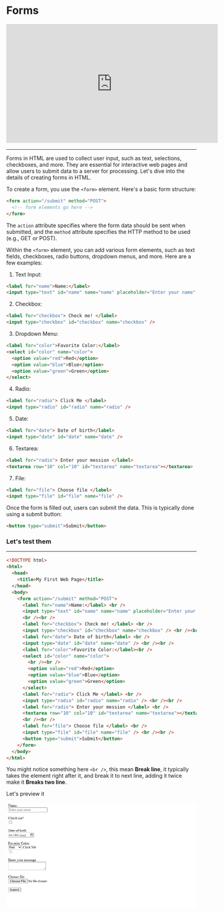 # Forms

<iframe width="560" height="315" src="https://www.youtube-nocookie.com/embed/fNcJuPIZ2WE" title="YouTube video player" frameborder="0" allow="accelerometer; autoplay; clipboard-write; encrypted-media; gyroscope; picture-in-picture; web-share" allowfullscreen></iframe>

---

Forms in HTML are used to collect user input, such as text, selections, checkboxes, and more. They are essential for interactive web pages and allow users to submit data to a server for processing. Let's dive into the details of creating forms in HTML.

To create a form, you use the `<form>` element. Here's a basic form structure:

```html
<form action="/submit" method="POST">
  <!-- form elements go here -->
</form>
```

The `action` attribute specifies where the form data should be sent when submitted, and the `method` attribute specifies the HTTP method to be used (e.g., GET or POST).

Within the `<form>` element, you can add various form elements, such as text fields, checkboxes, radio buttons, dropdown menus, and more. Here are a few examples:

1. Text Input:

```html
<label for="name">Name:</label>
<input type="text" id="name" name="name" placeholder="Enter your name" />
```

2. Checkbox:

```html
<label for="checkbox"> Check me! </label>
<input type="checkbox" id="checkbox" name="checkbox" />
```

3. Dropdown Menu:

```html
<label for="color">Favorite Color:</label>
<select id="color" name="color">
  <option value="red">Red</option>
  <option value="blue">Blue</option>
  <option value="green">Green</option>
</select>
```

4. Radio:

```html
<label for="radio"> Click Me </label>
<input type="radio" id="radio" name="radio" />
```

5. Date:

```html
<label for="date"> Date of birth</label>
<input type="date" id="date" name="date" />
```

6. Textarea:

```html
<label for="radio"> Enter your mession </label>
<textarea row="10" col="10" id="textarea" name="textarea"></textarea>
```

7. File:

```html
<label for="file"> Choose file </label>
<input type="file" id="file" name="file" />
```

Once the form is filled out, users can submit the data. This is typically done using a submit button:

```html
<button type="submit">Submit</button>
```

### **Let's test them**

---

```html
<!DOCTYPE html>
<html>
  <head>
    <title>My First Web Page</title>
  </head>
  <body>
    <form action="/submit" method="POST">
      <label for="name">Name:</label> <br />
      <input type="text" id="name" name="name" placeholder="Enter your name" />
      <br /><br />
      <label for="checkbox"> Check me! </label> <br />
      <input type="checkbox" id="checkbox" name="checkbox" /> <br /><br />
      <label for="date"> Date of birth</label> <br />
      <input type="date" id="date" name="date" /> <br /><br />
      <label for="color">Favorite Color:</label><br />
      <select id="color" name="color">
        <br /><br />
        <option value="red">Red</option>
        <option value="blue">Blue</option>
        <option value="green">Green</option>
      </select>
      <label for="radio"> Click Me </label> <br />
      <input type="radio" id="radio" name="radio" /> <br /><br />
      <label for="radio"> Enter your mession </label> <br />
      <textarea row="10" col="10" id="textarea" name="textarea"></textarea>
      <br /><br />
      <label for="file"> Choose file </label> <br />
      <input type="file" id="file" name="file" /> <br /><br />
      <button type="submit">Submit</button>
    </form>
  </body>
</html>
```

You might notice something here `<br />`, this mean **Break line**, it typically takes the element right after it, and break it to next line, adding it twice make it **Breaks two line**.

Let's preview it

![Code Preview](https://raw.githubusercontent.com/Abiey2579/designgriddata/master/learnpath/assets/images/forms-code-preview.jpg)
